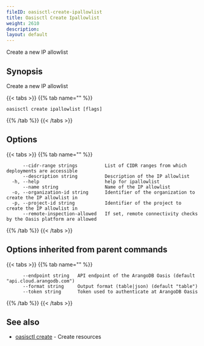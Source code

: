 ```yaml
---
fileID: oasisctl-create-ipallowlist
title: Oasisctl Create Ipallowlist
weight: 2610
description: 
layout: default
---
```

Create a new IP allowlist

## Synopsis

Create a new IP allowlist

{{< tabs >}}
{{% tab name="" %}}
```
oasisctl create ipallowlist [flags]
```
{{% /tab %}}
{{< /tabs >}}

## Options

{{< tabs >}}
{{% tab name="" %}}
```
      --cidr-range strings          List of CIDR ranges from which deployments are accessible
      --description string          Description of the IP allowlist
  -h, --help                        help for ipallowlist
      --name string                 Name of the IP allowlist
  -o, --organization-id string      Identifier of the organization to create the IP allowlist in
  -p, --project-id string           Identifier of the project to create the IP allowlist in
      --remote-inspection-allowed   If set, remote connectivity checks by the Oasis platform are allowed
```
{{% /tab %}}
{{< /tabs >}}

## Options inherited from parent commands

{{< tabs >}}
{{% tab name="" %}}
```
      --endpoint string   API endpoint of the ArangoDB Oasis (default "api.cloud.arangodb.com")
      --format string     Output format (table|json) (default "table")
      --token string      Token used to authenticate at ArangoDB Oasis
```
{{% /tab %}}
{{< /tabs >}}

## See also

* [oasisctl create]()	 - Create resources


